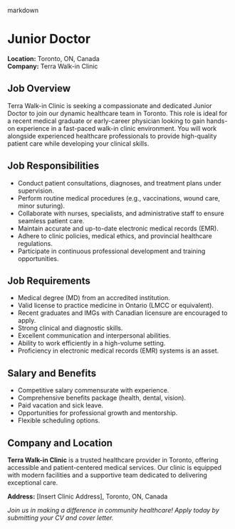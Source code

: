 markdown
# **Junior Doctor**  
**Location:** Toronto, ON, Canada  
**Company:** Terra Walk-in Clinic  

## **Job Overview**  
Terra Walk-in Clinic is seeking a compassionate and dedicated Junior Doctor to join our dynamic healthcare team in Toronto. This role is ideal for a recent medical graduate or early-career physician looking to gain hands-on experience in a fast-paced walk-in clinic environment. You will work alongside experienced healthcare professionals to provide high-quality patient care while developing your clinical skills.  

## **Job Responsibilities**  
- Conduct patient consultations, diagnoses, and treatment plans under supervision.  
- Perform routine medical procedures (e.g., vaccinations, wound care, minor suturing).  
- Collaborate with nurses, specialists, and administrative staff to ensure seamless patient care.  
- Maintain accurate and up-to-date electronic medical records (EMR).  
- Adhere to clinic policies, medical ethics, and provincial healthcare regulations.  
- Participate in continuous professional development and training opportunities.  

## **Job Requirements**  
- Medical degree (MD) from an accredited institution.  
- Valid license to practice medicine in Ontario (LMCC or equivalent).  
- Recent graduates and IMGs with Canadian licensure are encouraged to apply.  
- Strong clinical and diagnostic skills.  
- Excellent communication and interpersonal abilities.  
- Ability to work efficiently in a high-volume setting.  
- Proficiency in electronic medical records (EMR) systems is an asset.  

## **Salary and Benefits**  
- Competitive salary commensurate with experience.  
- Comprehensive benefits package (health, dental, vision).  
- Paid vacation and sick leave.  
- Opportunities for professional growth and mentorship.  
- Flexible scheduling options.  

## **Company and Location**  
**Terra Walk-in Clinic** is a trusted healthcare provider in Toronto, offering accessible and patient-centered medical services. Our clinic is equipped with modern facilities and a supportive team dedicated to delivering exceptional care.  

**Address:** [Insert Clinic Address], Toronto, ON, Canada  

*Join us in making a difference in community healthcare! Apply today by submitting your CV and cover letter.*